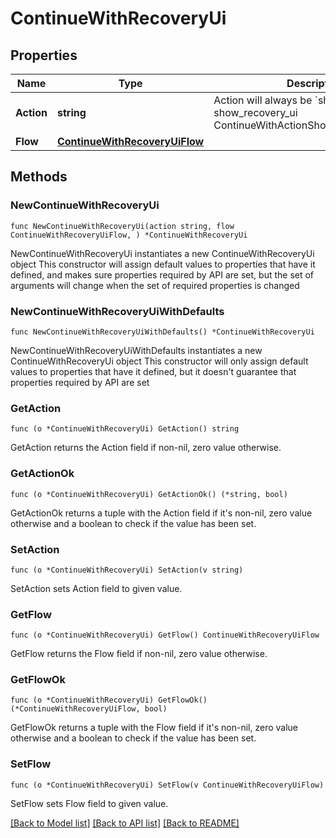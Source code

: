 # ContinueWithRecoveryUi

## Properties

Name | Type | Description | Notes
------------ | ------------- | ------------- | -------------
**Action** | **string** | Action will always be &#x60;show_recovery_ui&#x60; show_recovery_ui ContinueWithActionShowRecoveryUIString | 
**Flow** | [**ContinueWithRecoveryUiFlow**](ContinueWithRecoveryUiFlow.md) |  | 

## Methods

### NewContinueWithRecoveryUi

`func NewContinueWithRecoveryUi(action string, flow ContinueWithRecoveryUiFlow, ) *ContinueWithRecoveryUi`

NewContinueWithRecoveryUi instantiates a new ContinueWithRecoveryUi object
This constructor will assign default values to properties that have it defined,
and makes sure properties required by API are set, but the set of arguments
will change when the set of required properties is changed

### NewContinueWithRecoveryUiWithDefaults

`func NewContinueWithRecoveryUiWithDefaults() *ContinueWithRecoveryUi`

NewContinueWithRecoveryUiWithDefaults instantiates a new ContinueWithRecoveryUi object
This constructor will only assign default values to properties that have it defined,
but it doesn't guarantee that properties required by API are set

### GetAction

`func (o *ContinueWithRecoveryUi) GetAction() string`

GetAction returns the Action field if non-nil, zero value otherwise.

### GetActionOk

`func (o *ContinueWithRecoveryUi) GetActionOk() (*string, bool)`

GetActionOk returns a tuple with the Action field if it's non-nil, zero value otherwise
and a boolean to check if the value has been set.

### SetAction

`func (o *ContinueWithRecoveryUi) SetAction(v string)`

SetAction sets Action field to given value.


### GetFlow

`func (o *ContinueWithRecoveryUi) GetFlow() ContinueWithRecoveryUiFlow`

GetFlow returns the Flow field if non-nil, zero value otherwise.

### GetFlowOk

`func (o *ContinueWithRecoveryUi) GetFlowOk() (*ContinueWithRecoveryUiFlow, bool)`

GetFlowOk returns a tuple with the Flow field if it's non-nil, zero value otherwise
and a boolean to check if the value has been set.

### SetFlow

`func (o *ContinueWithRecoveryUi) SetFlow(v ContinueWithRecoveryUiFlow)`

SetFlow sets Flow field to given value.



[[Back to Model list]](../README.md#documentation-for-models) [[Back to API list]](../README.md#documentation-for-api-endpoints) [[Back to README]](../README.md)


